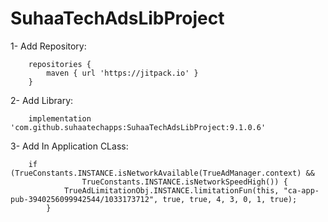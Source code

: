 # SuhaaTechAdsLibProject

1-	Add Repository:

		repositories {
			maven { url 'https://jitpack.io' }
		}

2-	Add Library:

  		implementation 'com.github.suhaatechapps:SuhaaTechAdsLibProject:9.1.0.6'
3-	Add In Application CLass:
	
		if (TrueConstants.INSTANCE.isNetworkAvailable(TrueAdManager.context) &&
                    TrueConstants.INSTANCE.isNetworkSpeedHigh()) {
                TrueAdLimitationObj.INSTANCE.limitationFun(this, "ca-app-pub-3940256099942544/1033173712", true, true, 4, 3, 0, 1, true);
            }
	

